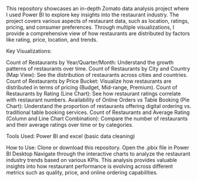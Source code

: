   This repository showcases an in-depth Zomato data analysis project where I used Power BI to explore key insights into the restaurant industry. The project covers various aspects of restaurant data, such as location, ratings, pricing, and consumer preferences. Through multiple visualizations, I provide a comprehensive view of how restaurants are distributed by factors like rating, price, location, and trends.

Key Visualizations:

Count of Restaurants by Year/Quarter/Month: Understand the growth patterns of restaurants over time.
Count of Restaurants by City and Country (Map View): See the distribution of restaurants across cities and countries.
Count of Restaurants by Price Bucket: Visualize how restaurants are distributed in terms of pricing (Budget, Mid-range, Premium).
Count of Restaurants by Rating (Line Chart): See how restaurant ratings correlate with restaurant numbers.
Availability of Online Orders vs Table Booking (Pie Chart): Understand the proportion of restaurants offering digital ordering vs. traditional table booking services.
Count of Restaurants and Average Rating (Column and Line Chart Combination): Compare the number of restaurants and their average ratings over time or by categories.

Tools Used:
Power BI and
excel (basic data cleaning)

How to Use:
Clone or download this repository.
Open the .pbix file in Power BI Desktop 
Navigate through the interactive charts to analyze the restaurant industry trends based on various KPIs.
This analysis provides valuable insights into how restaurant performance is evolving across different metrics such as quality, price, and online ordering capabilities.
